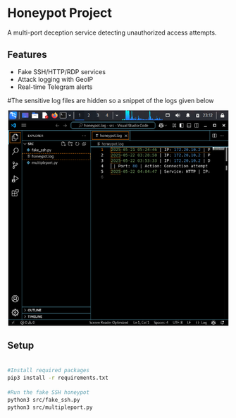 # Honeypot Project
A multi-port deception service detecting unauthorized access attempts.

## Features
- Fake SSH/HTTP/RDP services
- Attack logging with GeoIP
- Real-time Telegram alerts

#The sensitive log files are hidden so a snippet of the logs given below
<p align="center">
  <img src="images/log.png" alt="Honeypot Architecture Diagram" width="500"/>
</p>

## Setup
```bash

#Install required packages
pip3 install -r requirements.txt

#Run the fake SSH honeypot
python3 src/fake_ssh.py
python3 src/multipleport.py


